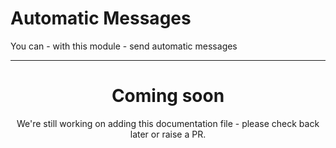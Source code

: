 # Automatic Messages

You can - with this module - send automatic messages

<ModuleOverview moduleName="auto-messager" />

---

<center><h1>Coming soon</h1></center>
<center>We're still working on adding this documentation file - please check back later or raise a PR.</center>